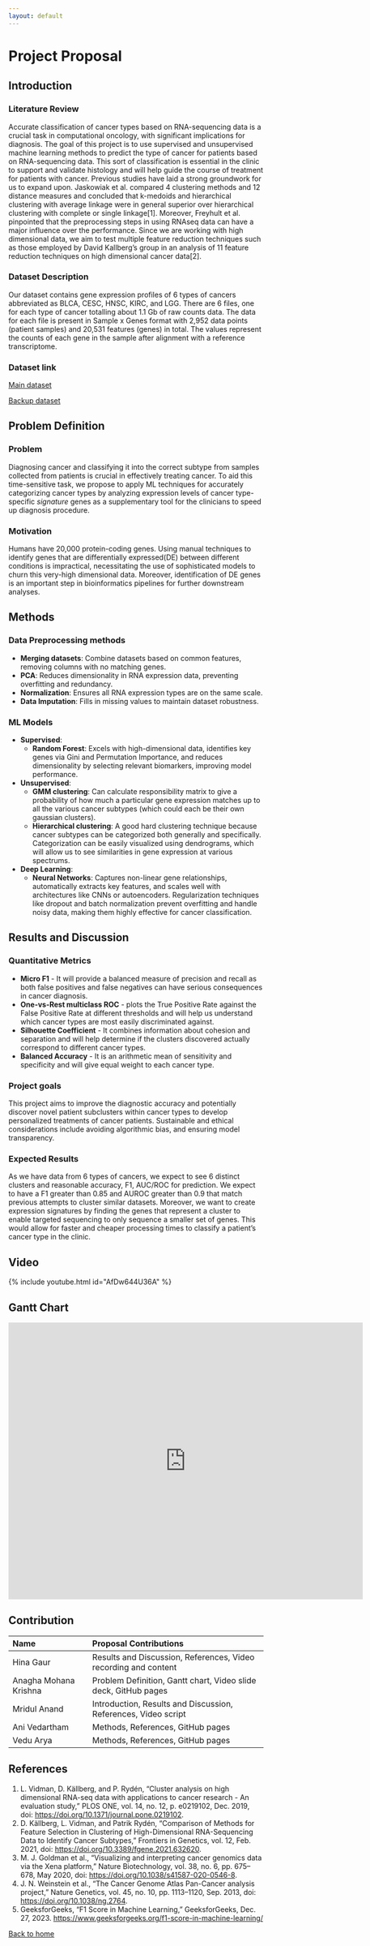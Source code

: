 ```yaml
---
layout: default
---
```


# Project Proposal

## Introduction

### Literature Review
Accurate classification of cancer types based on RNA-sequencing data is a crucial task in computational oncology, with significant implications for diagnosis. The goal of this project is to use supervised and unsupervised machine learning methods to predict the type of cancer for patients based on RNA-sequencing data. This sort of classification is essential in the clinic to support and validate histology and will help guide the course of treatment for patients with cancer. Previous studies have laid a strong groundwork for us to expand upon. Jaskowiak et al. compared 4 clustering methods and 12 distance measures and concluded that k-medoids and hierarchical clustering with average linkage were in general superior over hierarchical clustering with complete or single linkage[1]. Moreover, Freyhult et al. pinpointed that the preprocessing steps in using RNAseq data can have a major influence over the performance. Since we are working with high dimensional data, we aim to test multiple feature reduction techniques such as those employed by David Kallberg’s group in an analysis of 11 feature reduction techniques on high dimensional cancer data[2].

### Dataset Description
Our dataset contains gene expression profiles of 6 types of cancers abbreviated as BLCA, CESC, HNSC, KIRC, and LGG. There are 6 files, one for each type of cancer totalling about 1.1 Gb of raw counts data. The data for each file is present in Sample x Genes format with 2,952 data points (patient samples) and 20,531 features (genes) in total. The values represent the counts of each gene in the sample after alignment with a reference transcriptome. 

### Dataset link
[Main dataset](http://zenodo.org/records/8192916)

[Backup dataset](https://archive.ics.uci.edu/dataset/401/gene+expression+cancer+rna+seq)


## Problem Definition

### Problem
Diagnosing cancer and classifying it into the correct subtype from samples collected from patients is crucial in effectively treating cancer. To aid this time-sensitive task, we propose to apply ML techniques for accurately categorizing cancer types by analyzing expression levels of cancer type-specific *signature* genes as a supplementary tool for the clinicians to speed up diagnosis procedure.


### Motivation
Humans have 20,000 protein-coding genes. Using manual techniques to identify genes that are differentially expressed(DE) between different conditions is impractical, necessitating the use of sophisticated models to churn this very-high dimensional data. Moreover, identification of DE genes is an important step in bioinformatics pipelines for further downstream analyses.


## Methods

### Data Preprocessing methods
* **Merging datasets**: Combine datasets based on common features, removing columns with no matching genes.
* **PCA**: Reduces dimensionality in RNA expression data, preventing overfitting and redundancy.
* **Normalization**: Ensures all RNA expression types are on the same scale.
* **Data Imputation**: Fills in missing values to maintain dataset robustness.


### ML Models
* **Supervised**: 
  * **Random Forest**: Excels with high-dimensional data, identifies key genes via Gini and Permutation Importance, and reduces dimensionality by     selecting relevant biomarkers, improving model performance.
* **Unsupervised**:
  * **GMM clustering**: Can calculate responsibility matrix to give a probability of how much a particular gene expression matches up to all the  various cancer subtypes (which could each be their own gaussian clusters).
  * **Hierarchical clustering**: A good hard clustering technique because cancer subtypes can be categorized both generally and specifically. 
Categorization can be easily visualized using dendrograms, which will allow us to see similarities in gene expression at various spectrums.
* **Deep Learning**:
  * **Neural Networks**: Captures non-linear gene relationships, automatically extracts key features, and scales well with architectures like CNNs or autoencoders. Regularization techniques like dropout and batch normalization prevent overfitting and handle noisy data, making them highly effective for cancer classification.


## Results and Discussion

### Quantitative Metrics 
* **Micro F1** - It will provide a balanced measure of precision and recall as both false positives and false negatives can have serious consequences in cancer diagnosis.
* **One-vs-Rest multiclass ROC** - plots the True Positive Rate  against the False Positive Rate at different thresholds and will help us understand which cancer types are most easily discriminated against.
* **Silhouette Coefficient** - It combines information about cohesion and separation and will help determine if the clusters discovered actually correspond to different cancer types.
* **Balanced Accuracy** - It is an arithmetic mean of sensitivity and specificity and will give equal weight to each cancer type.


### Project goals
This project aims to improve the diagnostic accuracy and potentially discover novel patient subclusters within cancer types to develop personalized treatments of cancer patients. Sustainable and ethical considerations include avoiding algorithmic bias, and ensuring model transparency. 

### Expected Results
As we have data from 6 types of cancers, we expect to see 6 distinct clusters and reasonable accuracy, F1, AUC/ROC for prediction. We expect to have a F1 greater than 0.85 and AUROC greater than 0.9 that match previous attempts to cluster similar datasets. Moreover, we want to create expression signatures by finding the genes that represent a cluster to enable targeted sequencing to only sequence a smaller set of genes. This would allow for faster and cheaper processing times to classify a patient’s cancer type in the clinic. 

## Video
{% include youtube.html id="AfDw644U36A" %}

## Gantt Chart

<iframe width="700" height="546" frameborder="0" scrolling="no" src="https://gtvault-my.sharepoint.com/personal/akrishna311_gatech_edu/_layouts/15/Doc.aspx?sourcedoc={6fcf62a7-2c6f-42aa-9d1b-38985759eb9b}&action=embedview&wdAllowInteractivity=False&wdInConfigurator=True&wdInConfigurator=True"></iframe>


## Contribution

| Name       | Proposal Contributions|        
|:-------------|:------------------|
| Hina Gaur          | Results and Discussion, References, Video recording and content | 
| Anagha Mohana Krishna  | Problem Definition, Gantt chart, Video slide deck, GitHub pages |
| Mridul Anand           | Introduction, Results and Discussion, References, Video script  | 
| Ani Vedartham | Methods, References, GitHub pages |
| Vedu Arya | Methods, References, GitHub pages  |


## References

1. L. Vidman, D. Källberg, and P. Rydén, “Cluster analysis on high dimensional RNA-seq data with applications to cancer research - An evaluation study,” PLOS ONE, vol. 14, no. 12, p. e0219102, Dec. 2019, doi: https://doi.org/10.1371/journal.pone.0219102.
2. ‌D. Källberg, L. Vidman, and Patrik Rydén, “Comparison of Methods for Feature Selection in Clustering of High-Dimensional RNA-Sequencing Data to Identify Cancer Subtypes,” Frontiers in Genetics, vol. 12, Feb. 2021, doi: https://doi.org/10.3389/fgene.2021.632620.
3. M. J. Goldman et al., “Visualizing and interpreting cancer genomics data via the Xena platform,” Nature Biotechnology, vol. 38, no. 6, pp. 675–678, May 2020, doi: https://doi.org/10.1038/s41587-020-0546-8.
4. J. N. Weinstein et al., “The Cancer Genome Atlas Pan-Cancer analysis project,” Nature Genetics, vol. 45, no. 10, pp. 1113–1120, Sep. 2013, doi: https://doi.org/10.1038/ng.2764.
5. GeeksforGeeks, “F1 Score in Machine Learning,” GeeksforGeeks, Dec. 27, 2023. https://www.geeksforgeeks.org/f1-score-in-machine-learning/


[Back to home](./)
